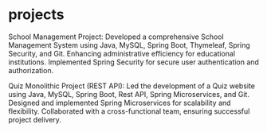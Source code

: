 # projects

School Management Project:
Developed a comprehensive School Management System using Java, MySQL, Spring Boot, Thymeleaf, Spring Security, and Git.
Enhancing administrative efficiency for educational institutions.
Implemented Spring Security for secure user authentication and authorization.


Quiz Monolithic Project (REST API):
Led the development of a Quiz website using Java, MySQL, Spring Boot, Rest API, Spring Microservices, and Git.
Designed and implemented Spring Microservices for scalability and flexibility.
Collaborated with a cross-functional team, ensuring successful project delivery.
